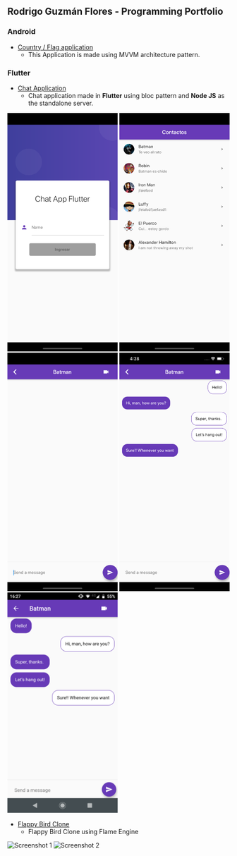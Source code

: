 ## Rodrigo Guzmán Flores - Programming Portfolio
### Android
- [Country / Flag application](https://github.com/RoyGF/flag_country)
    - This Application is made using MVVM architecture pattern.
### Flutter
- [Chat Application](https://github.com/RoyGF/Chat)
    - Chat application made in **Flutter** using bloc pattern and **Node JS** as the standalone server.
<img src="https://github.com/RoyGF/Chat/blob/master/screenshots/screen_shot_01.png" width="250" alt="Screenshot 1" />
<img src="https://github.com/RoyGF/Chat/blob/master//screenshots/screen_shot_03.png" width="250" alt="Screenshot 2" />
<img src="https://github.com/RoyGF/Chat/blob/master//screenshots/screen_shot_02.png" width="250" alt="Screenshot 3" />
<img src="https://github.com/RoyGF/Chat/blob/master//screenshots/screen_shot_04.png" width="250" alt="Screenshot 4" />
<img src="https://github.com/RoyGF/Chat/blob/master//screenshots/screen_shot_05.png" width="250" alt="Screenshot 5" />

- [Flappy Bird Clone](https://github.com/RoyGF/FlappyBird)
    - Flappy Bird Clone using Flame Engine
<img src="https://github.com/RoyGF/FlappyBird/assets/16839948/b5f22a8d-50c0-4f35-8479-5d44a689f18a" width="250" alt="Screenshot 1">
<img src="https://github.com/RoyGF/FlappyBird/assets/16839948/91ee14c6-c76d-4ac2-ad87-237ab9e8f66f" width="250" alt="Screenshot 2">
